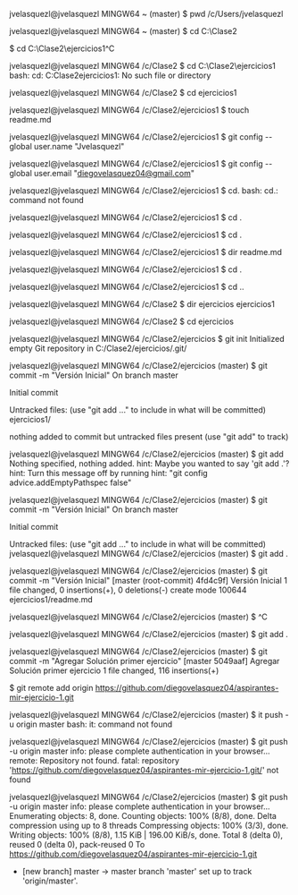 
jvelasquezl@jvelasquezl MINGW64 ~ (master)
$ pwd
/c/Users/jvelasquezl

jvelasquezl@jvelasquezl MINGW64 ~ (master)
$ cd C:\Clase2

$ cd C:\Clase2\ejercicios1^C


jvelasquezl@jvelasquezl MINGW64 /c/Clase2
$ cd C:\Clase2\ejercicios1
bash: cd: C:Clase2ejercicios1: No such file or directory

jvelasquezl@jvelasquezl MINGW64 /c/Clase2
$ cd ejercicios1

jvelasquezl@jvelasquezl MINGW64 /c/Clase2/ejercicios1
$ touch readme.md

jvelasquezl@jvelasquezl MINGW64 /c/Clase2/ejercicios1
$ git config --global user.name "Jvelasquezl"

jvelasquezl@jvelasquezl MINGW64 /c/Clase2/ejercicios1
$ git config --global user.email "diegovelasquez04@gmail.com"

jvelasquezl@jvelasquezl MINGW64 /c/Clase2/ejercicios1
$ cd.
bash: cd.: command not found

jvelasquezl@jvelasquezl MINGW64 /c/Clase2/ejercicios1
$ cd .

jvelasquezl@jvelasquezl MINGW64 /c/Clase2/ejercicios1
$ cd .

jvelasquezl@jvelasquezl MINGW64 /c/Clase2/ejercicios1
$ dir
readme.md

jvelasquezl@jvelasquezl MINGW64 /c/Clase2/ejercicios1
$ cd .

jvelasquezl@jvelasquezl MINGW64 /c/Clase2/ejercicios1
$ cd ..

jvelasquezl@jvelasquezl MINGW64 /c/Clase2
$ dir
ejercicios  ejercicios1

jvelasquezl@jvelasquezl MINGW64 /c/Clase2
$ cd ejercicios

jvelasquezl@jvelasquezl MINGW64 /c/Clase2/ejercicios
$ git init
Initialized empty Git repository in C:/Clase2/ejercicios/.git/

jvelasquezl@jvelasquezl MINGW64 /c/Clase2/ejercicios (master)
$ git commit -m "Versión Inicial"
On branch master

Initial commit

Untracked files:
  (use "git add <file>..." to include in what will be committed)
        ejercicios1/

nothing added to commit but untracked files present (use "git add" to track)

jvelasquezl@jvelasquezl MINGW64 /c/Clase2/ejercicios (master)
$ git add
Nothing specified, nothing added.
hint: Maybe you wanted to say 'git add .'?
hint: Turn this message off by running
hint: "git config advice.addEmptyPathspec false"

jvelasquezl@jvelasquezl MINGW64 /c/Clase2/ejercicios (master)
$ git commit -m "Versión Inicial"
On branch master

Initial commit

Untracked files:
  (use "git add <file>..." to include in what will be committed)
jvelasquezl@jvelasquezl MINGW64 /c/Clase2/ejercicios (master)
$ git add .

jvelasquezl@jvelasquezl MINGW64 /c/Clase2/ejercicios (master)
$ git commit -m "Versión Inicial"
[master (root-commit) 4fd4c9f] Versión Inicial
 1 file changed, 0 insertions(+), 0 deletions(-)
 create mode 100644 ejercicios1/readme.md

jvelasquezl@jvelasquezl MINGW64 /c/Clase2/ejercicios (master)
$ ^C


jvelasquezl@jvelasquezl MINGW64 /c/Clase2/ejercicios (master)
$ git add .

jvelasquezl@jvelasquezl MINGW64 /c/Clase2/ejercicios (master)
$ git commit -m "Agregar Solución  primer ejercicio"
[master 5049aaf] Agregar Solución  primer ejercicio
 1 file changed, 116 insertions(+)

$ git remote add origin https://github.com/diegovelasquez04/aspirantes-mir-ejercicio-1.git

jvelasquezl@jvelasquezl MINGW64 /c/Clase2/ejercicios (master)
$ it push -u origin master
bash: it: command not found

jvelasquezl@jvelasquezl MINGW64 /c/Clase2/ejercicios (master)
$ git push -u origin master
info: please complete authentication in your browser...
remote: Repository not found.
fatal: repository 'https://github.com/diegovelasquez04/aspirantes-mir-ejercicio-1.git/' not found

jvelasquezl@jvelasquezl MINGW64 /c/Clase2/ejercicios (master)
$ git push -u origin master
info: please complete authentication in your browser...
Enumerating objects: 8, done.
Counting objects: 100% (8/8), done.
Delta compression using up to 8 threads
Compressing objects: 100% (3/3), done.
Writing objects: 100% (8/8), 1.15 KiB | 196.00 KiB/s, done.
Total 8 (delta 0), reused 0 (delta 0), pack-reused 0
To https://github.com/diegovelasquez04/aspirantes-mir-ejercicio-1.git
 * [new branch]      master -> master
branch 'master' set up to track 'origin/master'.